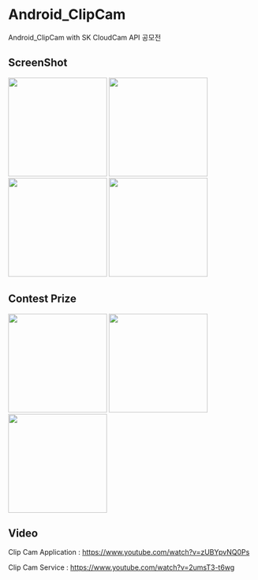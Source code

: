 # Android_ClipCam
Android_ClipCam with SK CloudCam API 공모전

## ScreenShot
<div>
<img width="200" src="https://user-images.githubusercontent.com/37185394/54339374-feb77800-4677-11e9-9844-70a77608cb63.jpg"/>
<img width="200" src="https://user-images.githubusercontent.com/37185394/54339376-feb77800-4677-11e9-97ba-c9c190715768.jpg"/>
<img width="200" src="https://user-images.githubusercontent.com/37185394/54339377-ff500e80-4677-11e9-9515-c67e70c1cdce.jpg"/>
<img width="200" src="https://user-images.githubusercontent.com/37185394/54339378-ff500e80-4677-11e9-85f6-e2271c1b93a8.jpg"/>
</div>

## Contest Prize
<div>
<img width="200" src="https://user-images.githubusercontent.com/37185394/55533677-0dc89d80-56ed-11e9-9bb0-562184cb0144.jpg"/>
<img width="200" src="https://user-images.githubusercontent.com/37185394/55533720-2df85c80-56ed-11e9-84e3-bba2d83e5f9d.jpg"/>
<img width="200" src="https://user-images.githubusercontent.com/37185394/55533679-0f926100-56ed-11e9-9486-7a6b30a905f8.jpg"/>
</div>

## Video
Clip Cam Application : https://www.youtube.com/watch?v=zUBYpvNQ0Ps

Clip Cam Service : https://www.youtube.com/watch?v=2umsT3-t6wg
